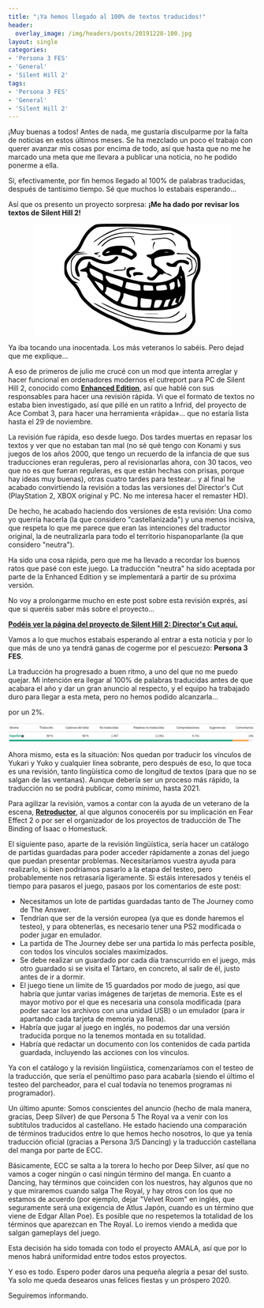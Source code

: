 ```yaml
---
title: "¡Ya hemos llegado al 100% de textos traducidos!"
header:
  overlay_image: /img/headers/posts/20191228-100.jpg
layout: single
categories:
- 'Persona 3 FES'
- 'General'
- 'Silent Hill 2'
tags:
- 'Persona 3 FES'
- 'General'
- 'Silent Hill 2'
---
```


¡Muy buenas a todos! Antes de nada, me gustaría disculparme por la falta de noticias en estos últimos meses. 
Se ha mezclado un poco el trabajo con querer avanzar mis cosas por encima de todo, así que hasta que no me he marcado 
una meta que me llevara a publicar una noticia, no he podido ponerme a ella.

Sí, efectivamente, por fin hemos llegado al 100% de palabras traducidas, después de tantísimo tiempo. 
Sé que muchos lo estabais esperando...

<!--more-->

Así que os presento un proyecto sorpresa: **¡Me ha dado por revisar los textos de Silent Hill 2!**

<center><img src="/img/2019/12/20191228-P3FES01.png" /></center>

Ya iba tocando una inocentada. Los más veteranos lo sabéis. Pero dejad que me explique...

A eso de primeros de julio me crucé con un mod que intenta arreglar y hacer funcional en ordenadores modernos 
el cutreport para PC de Silent Hill 2, conocido como **[Enhanced Edition](http://www.enhanced.townofsilenthill.com/SH2/)**, 
así que hablé con sus responsables para hacer una revisión rápida. Vi que el formato de textos no estaba bien investigado, 
así que pillé en un ratito a Infrid, del proyecto de Ace Combat 3, para hacer una herramienta «rápida»... que no estaría 
lista hasta el 29 de noviembre.

La revisión fue rápida, eso desde luego. Dos tardes muertas en repasar los textos y ver que no estaban tan mal (no sé qué
tengo con Konami y sus juegos de los años 2000, que tengo un recuerdo de la infancia de que sus traducciones eran reguleras, 
pero al revisionarlas ahora, con 30 tacos, veo que no es que fueran reguleras, es que están hechas con prisas, porque hay 
ideas muy buenas), otras cuatro tardes para testear... y al final he acabado convirtiendo la revisión a todas las versiones 
del Director's Cut (PlayStation 2, XBOX original y PC. No me interesa hacer el remaster HD).

De hecho, he acabado haciendo dos versiones de esta revisión: Una como yo querría hacerla (la que considero "castellanizada") y 
una menos incisiva, que respeta lo que me parece que eran las intenciones del traductor original, la de neutralizarla para todo 
el territorio hispanoparlante (la que considero "neutra").

Ha sido una cosa rápida, pero que me ha llevado a recordar los buenos ratos que pasé con este juego. La traducción "neutra" ha 
sido aceptada por parte de la Enhanced Edition y se implementará a partir de su próxima versión.

No voy a prolongarme mucho en este post sobre esta revisión exprés, así que si queréis saber más sobre el proyecto...

<b><u><a href="/silent-hill-2-directors-cut/">Podéis ver la página del proyecto de Silent Hill 2: Director's Cut aquí.</a></u></b>

Vamos a lo que muchos estabais esperando al entrar a esta noticia y por lo que más de uno ya tendrá ganas de cogerme por el 
pescuezo: **Persona 3 FES**.

La traducción ha progresado a buen ritmo, a uno del que no me puedo quejar. Mi intención era llegar al 100% de palabras traducidas 
antes de que acabara el año y dar un gran anuncio al respecto, y el equipo ha trabajado duro para llegar a esta meta, pero no hemos 
podido alcanzarla...

por un 2%.

<center><img src="/img/2019/12/20191228-P3FES02.png" /></center>

Ahora mismo, esta es la situación: Nos quedan por traducir los vínculos de Yukari y Yuko y cualquier línea sobrante, pero después de eso, 
lo que toca es una revisión, tanto lingüística como de longitud de textos (para que no se salgan de las ventanas). Aunque debería ser un 
proceso más rápido, la traducción no se podrá publicar, como mínimo, hasta 2021.

Para agilizar la revisión, vamos a contar con la ayuda de un veterano de la escena, **[Retroductor](https://twitter.com/retroductor)**, 
al que algunos conoceréis por su implicación en Fear Effect 2 o por ser el organizador de los proyectos de traducción de The Binding of Isaac 
o Homestuck.

El siguiente paso, aparte de la revisión lingüística, sería hacer un catálogo de partidas guardadas para poder acceder rápidamente a zonas 
del juego que puedan presentar problemas. Necesitaríamos vuestra ayuda para realizarlo, si bien podríamos pasarlo a la etapa del testeo, 
pero probablemente nos retrasaría ligeramente. Si estáis interesados y tenéis el tiempo para pasaros el juego, pasaos por los comentarios 
de este post:
 - Necesitamos un lote de partidas guardadas tanto de The Journey como de The Answer.
 - Tendrían que ser de la versión europea (ya que es donde haremos el testeo), y para obtenerlas, es necesario tener una PS2 modificada 
 o poder jugar en emulador.
 - La partida de The Journey debe ser una partida lo más perfecta posible, con todos los vínculos sociales maximizados.
 - Se debe realizar un guardado por cada día transcurrido en el juego, más otro guardado si se visita el Tártaro, en concreto, al salir de él, 
 justo antes de ir a dormir.
 - El juego tiene un límite de 15 guardados por modo de juego, así que habría que juntar varias imágenes de tarjetas de memoria. Este es el 
 mayor motivo por el que es necesaria una consola modificada (para poder sacar los archivos con una unidad USB) o un emulador (para ir apartando 
 cada tarjeta de memoria ya llena).
 - Habría que jugar al juego en inglés, no podemos dar una versión traducida porque no la tenemos montada en su totalidad.
 - Habría que redactar un documento con los contenidos de cada partida guardada, incluyendo las acciones con los vínculos.

Ya con el catálogo y la revisión lingüística, comenzaríamos con el testeo de la traducción, que sería el penúltimo paso para acabarla (siendo el último 
el testeo del parcheador, para el cual todavía no tenemos programas ni programador).

Un último apunte: Somos conscientes del anuncio (hecho de mala manera, gracias, Deep Silver) de que Persona 5 The Royal va a venir con los 
subtítulos traducidos al castellano. He estado haciendo una comparación de términos traducidos entre lo que hemos hecho nosotros, lo que ya tenía 
traducción oficial (gracias a Persona 3/5 Dancing) y la traducción castellana del manga por parte de ECC.

Básicamente, ECC se salta a la torera lo hecho por Deep Silver, así que no vamos a coger ningún o casi ningún término del manga. En cuanto a Dancing, 
hay términos que coinciden con los nuestros, hay algunos que no y que miraremos cuando salga The Royal, y hay otros con los que no estamos de acuerdo 
(por ejemplo, dejar "Velvet Room" en inglés, que seguramente será una exigencia de Atlus Japón, cuando es un término que viene de Edgar Allan Poe). 
Es posible que no respetemos la totalidad de los términos que aparezcan en The Royal. Lo iremos viendo a medida que salgan gameplays del juego.

Esta decisión ha sido tomada con todo el proyecto AMALA, así que por lo menos habrá uniformidad entre todos estos proyectos.

Y eso es todo. Espero poder daros una pequeña alegría a pesar del susto. Ya solo me queda desearos unas felices fiestas y un próspero 2020.

Seguiremos informando.